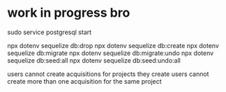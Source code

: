 # work in progress bro
sudo service postgresql start

npx dotenv sequelize db:drop
npx dotenv sequelize db:create
npx dotenv sequelize db:migrate
npx dotenv sequelize db:migrate:undo
npx dotenv sequelize db:seed:all
npx dotenv sequelize db:seed:undo:all

users cannot create acquisitions for projects they create
users cannot create more than one acquisition for the same project
